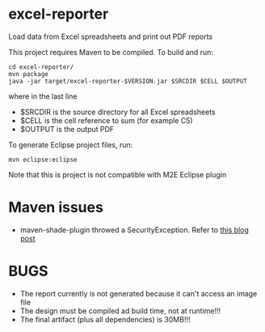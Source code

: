 excel-reporter
==============

Load data from Excel spreadsheets and print out PDF reports

This project requires Maven to be compiled. To build and run:

    cd excel-reporter/
    mvn package
    java -jar target/excel-reporter-$VERSION.jar $SRCDIR $CELL $OUTPUT

where in the last line

* $SRCDIR is the source directory for all Excel spreadsheets
* $CELL is the cell reference to sum (for example C5)
* $OUTPUT is the output PDF

To generate Eclipse project files, run:

    mvn eclipse:eclipse
    
Note that this is project is not compatible with M2E Eclipse plugin

Maven issues
============

* maven-shade-plugin throwed a SecurityException. Refer to [this blog post][1]

BUGS
========

* The report currently is not generated because it can't access an image file
* The design must be compiled ad build time, not at runtime!!!
* The final artifact (plus all dependencies) is 30MB!!!

[1]: http://www.jswaffconsulting.com/2012/03/11/java-lang-securityexception-no-manifest-section-for-signature-file-entry/
